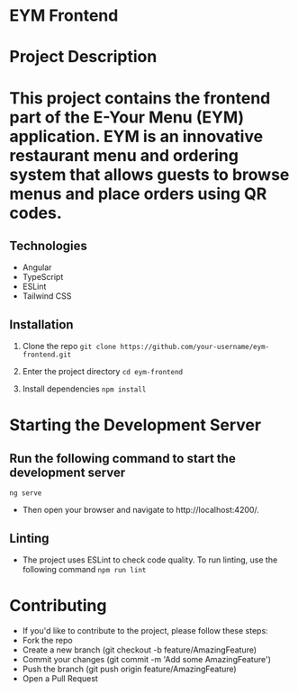 # EYM Frontend

# Project Description

# This project contains the frontend part of the E-Your Menu (EYM) application. EYM is an innovative restaurant menu and ordering system that allows guests to browse menus and place orders using QR codes.

## Technologies
- Angular
- TypeScript
- ESLint
- Tailwind CSS

## Installation
1. Clone the repo
``` git clone https://github.com/your-username/eym-frontend.git ```

2. Enter the project directory
``` cd eym-frontend ```

3. Install dependencies
``` npm install ```

# Starting the Development Server

## Run the following command to start the development server
``` ng serve ```
- Then open your browser and navigate to http://localhost:4200/.

## Linting
- The project uses ESLint to check code quality. To run linting, use the following command
``` npm run lint ```

# Contributing
- If you'd like to contribute to the project, please follow these steps:
- Fork the repo
- Create a new branch (git checkout -b feature/AmazingFeature)
- Commit your changes (git commit -m 'Add some AmazingFeature')
- Push the branch (git push origin feature/AmazingFeature)
- Open a Pull Request
